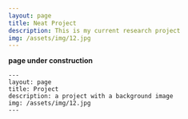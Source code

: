 ```yaml
---
layout: page
title: Neat Project
description: This is my current research project
img: /assets/img/12.jpg
---
```




**page under construction**


    ---
    layout: page
    title: Project
    description: a project with a background image
    img: /assets/img/12.jpg
    ---


<div class="img_row">
    <img class="col one left" src="{{ site.baseurl }}/assets/img/1.jpg" alt="" title="example image"/>
    <img class="col one left" src="{{ site.baseurl }}/assets/img/2.jpg" alt="" title="example image"/>
    <img class="col one left" src="{{ site.baseurl }}/assets/img/3.jpg" alt="" title="example image"/>
</div>

  
<div class="img_row">
    <img class="col three left" src="{{ site.baseurl }}/assets/img/5.jpg" alt="" title="example image"/>
</div>



